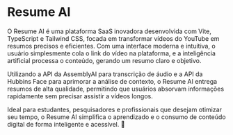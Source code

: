# Resume AI

O Resume AI é uma plataforma SaaS inovadora desenvolvida com Vite, TypeScript e Tailwind CSS, focada em transformar vídeos do YouTube em resumos precisos e eficientes. Com uma interface moderna e intuitiva, o usuário simplesmente cola o link do vídeo na plataforma, e a inteligência artificial processa o conteúdo, gerando um resumo claro e objetivo.

Utilizando a API da AssemblyAI para transcrição de áudio e a API da Hubbins Face para aprimorar a análise de contexto, o Resume AI entrega resumos de alta qualidade, permitindo que usuários absorvam informações rapidamente sem precisar assistir a vídeos longos.

Ideal para estudantes, pesquisadores e profissionais que desejam otimizar seu tempo, o Resume AI simplifica o aprendizado e o consumo de conteúdo digital de forma inteligente e acessível. 🚀